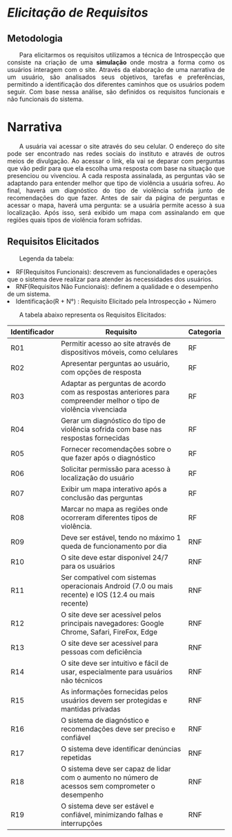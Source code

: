 # ***Elicitação de Requisitos***


## **Metodologia**
<p align="justify">
&emsp;&emsp;Para elicitarmos os requisitos utilizamos a técnica de Introspecção que consiste na criação de uma <b>simulação</b> onde mostra a forma como os usuários interagem com o site. Através da elaboração de uma narrativa de um usuário, são analisados seus objetivos, tarefas e preferências, permitindo a identificação dos diferentes caminhos que os usuários podem seguir. Com base nessa análise, são definidos os requisitos funcionais e não funcionais do sistema. 
</p>

# **Narrativa**
<p align="justify">
&emsp;&emsp;A usuária vai acessar o site através do seu celular. O endereço do site pode ser encontrado nas redes sociais do instituto e através de outros meios de divulgação. Ao acessar o link, ela vai se deparar com perguntas que vão pedir para que ela escolha uma resposta com base na situação que presenciou ou vivenciou. A cada resposta assinalada, as perguntas vão se adaptando para entender melhor que tipo de violência a usuária sofreu. Ao final, haverá um diagnóstico do tipo de violência sofrida junto de recomendações do que fazer. Antes de sair da página de perguntas e acessar o mapa, haverá uma pergunta: se a usuária permite acesso à sua localização. Após isso, será exibido um mapa com assinalando em que regiões quais tipos de violência foram sofridas.
</p>

## **Requisitos Elicitados**
<p align="justify">
&emsp;&emsp;Legenda da tabela: 
<li> RF(Requisitos Funcionais): descrevem as funcionalidades e operações que o sistema deve realizar para atender às necessidades dos usuários. </li>
<li> RNF(Requisitos Não Funcionais): definem a qualidade e o desempenho de um sistema. </li>
<li> Identificação(R + N°) : Requisito Elicitado pela Introspecção + Número
</p>
<p align="justify">
&emsp;&emsp;A tabela abaixo representa os Requisitos Elicitados:
</p>

| Identificador | Requisito | Categoria | 
| ------------- | -------------------- | --------- | 
|R01| Permitir acesso ao site através de dispositivos móveis, como celulares | RF |
|R02| Apresentar perguntas ao usuário, com opções de resposta | RF |
|R03| Adaptar as perguntas de acordo com as respostas anteriores para compreender melhor o tipo de violência vivenciada | RF |
|R04| Gerar um diagnóstico do tipo de violência sofrida com base nas respostas fornecidas | RF |
|R05| Fornecer recomendações sobre o que fazer após o diagnóstico | RF |
|R06| Solicitar permissão para acesso à localização do usuário | RF |
|R07| Exibir um mapa interativo após a conclusão das perguntas | RF |
|R08| Marcar no mapa as regiões onde ocorreram diferentes tipos de violência. | RF |
|R09| Deve ser estável, tendo no máximo 1 queda de funcionamento por dia | RNF |
|R10| O site deve estar disponível 24/7 para os usuários| RNF |
|R11|Ser compatível com sistemas operacionais Android (7.0 ou mais recente) e IOS (12.4 ou mais recente)| RNF |
|R12|O site deve ser acessível pelos principais navegadores: Google Chrome, Safari, FireFox, Edge| RNF |
|R13| O site deve ser acessível para pessoas com deficiência| RNF |
|R14| O site deve ser intuitivo e fácil de usar, especialmente para usuários não técnicos| RNF |
|R15| As informações fornecidas pelos usuários devem ser protegidas e mantidas privadas| RNF |
|R16| O sistema de diagnóstico e recomendações deve ser preciso e confiável| RNF |
|R17| O sistema deve identificar denúncias repetidas| RNF |
|R18| O sistema deve ser capaz de lidar com o aumento no número de acessos sem comprometer o desempenho| RNF |
|R19| O sistema deve ser estável e confiável, minimizando falhas e interrupções| RNF |

